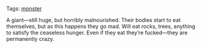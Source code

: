 Tags: [monster](Monsters)

A giant—still huge, but horribly malnourished. Their bodies start to eat themselves, but as this happens they go mad. Will eat rocks, trees, anything to satisfy the ceaseless hunger. Even if they eat they’re fucked—they are permanently crazy.
